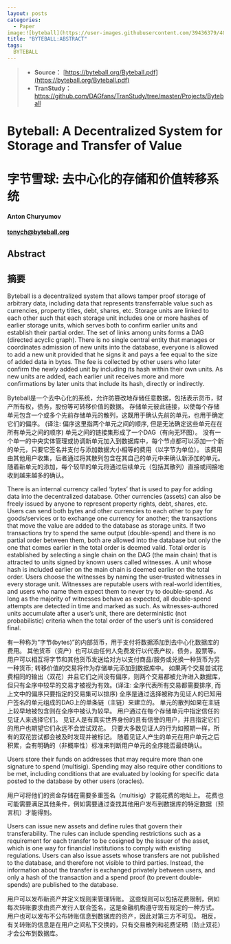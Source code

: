 ```yaml
---
layout: posts
categories:
  - Paper
image:![byteball](https://user-images.githubusercontent.com/39436379/40723566-c0ef5c94-6451-11e8-8e0e-f80b24687c63.JPG)
title: "BYTEBALL:ABSTRACT"
tags:
  BYTEBALL
---
```


>* **Source：** [https://byteball.org/Byteball.pdf](https://byteball.org/Byteball.pdf)  
>* **TranStudy：** [https://github.com/DAGfans/TranStudy/tree/master/Projects/Byteball
](https://github.com/DAGfans/TranStudy/tree/master/Projects/Byteball
)

# Byteball: A Decentralized System for Storage and Transfer of Value
# 字节雪球: 去中心化的存储和价值转移系统

#### Anton Churyumov 
#### tonych@byteball.org

## Abstract 
## 摘要 

Byteball is a decentralized system that allows tamper proof storage of arbitrary data, including data that represents transferrable value such as currencies, property titles, debt, shares, etc. 
Storage units are linked to each other such that each storage unit includes one or more hashes of earlier storage units, which serves both to confirm earlier units and establish their partial order. 
The set of links among units forms a DAG (directed acyclic graph). 
There is no single central entity that manages or coordinates admission of new units into the database, everyone is allowed to add a new unit provided that he signs it and pays a fee equal to the size of added data in bytes. 
The fee is collected by other users who later confirm the newly added unit by including its hash within their own units. 
As new units are added, each earlier unit receives more and more confirmations by later units that include its hash, directly or indirectly.

Byteball是一个去中心化的系统，允许防篡改地存储任意数据，包括表示货币，财产所有权，债务，股份等可转移价值的数据。
存储单元彼此链接，以使每个存储单元包含一个或多个先前存储单元的散列，这既用于确认先前的单元，也用于确定它们的偏序。 (译注: 偏序这里指两个单元之间的顺序, 但是无法确定这些单元在在所有单元之间的顺序)
单元之间的链接集形成了一个DAG（有向无环图）。 
没有一个单一的中央实体管理或协调新单元加入到数据库中，每个节点都可以添加一个新的单元，只要它签名并支付与添加数据大小相等的费用（以字节为单位）。 
该费用由其他用户收集，后者通过将其散列包含在其自己的单元中来确认新添加的单元。 
随着新单元的添加，每个较早的单元将通过后续单元（包括其散列）直接或间接地收到越来越多的确认。

There is an internal currency called ‘bytes’ that is used to pay for adding data into the decentralized database. 
Other currencies (assets) can also be freely issued by anyone to represent property rights, debt, shares, etc. 
Users can send both bytes and other currencies to each other to pay for goods/services or to exchange one currency for another; 
the transactions that move the value are added to the database as storage units. 
If two transactions try to spend the same output (double-spend) and there is no partial order between them, both are allowed into the database but only the one that comes earlier in the total order is deemed valid. 
Total order is established by selecting a single chain on the DAG (the main chain) that is attracted to units signed by known users called witnesses. 
A unit whose hash is included earlier on the main chain is deemed earlier on the total order. 
Users choose the witnesses by naming the user-trusted witnesses in every storage unit. 
Witnesses are reputable users with real-world identities, and users who name them expect them to never try to double-spend. 
As long as the majority of witnesses behave as expected, all double-spend attempts are detected in time and marked as such. 
As witnesses-authored units accumulate after a user’s unit, there are deterministic (not probabilistic) criteria when the total order of the user’s unit is considered final.

有一种称为“字节(bytes)”的内部货币，用于支付将数据添加到去中心化数据库的费用。
其他货币（资产）也可以由任何人免费发行以代表产权，债务，股票等。
用户可以相互将字节和其他货币发送给对方以支付商品/服务或兑换一种货币为另一种货币;
转移价值的交易将作为存储单元添加到数据库中。
如果两个交易尝试花费相同的输出（双花）并且它们之间没有偏序，则两个交易都被允许进入数据库，但只有全序中较早的交易才被视为有效。(译注:  全序代表所有交易都需要排序, 而上文中的偏序只要指定的交易集可以排序)
全序是通过选择被称为见证人的已知用户签名的单元组成的DAG上的单条链（主链）来建立的。
单元的散列如果在主链上较早地被包含则在全序中被认为较早。
用户通过在每个存储单元中指定信任的见证人来选择它们。
见证人是有真实世界身份的且有信誉的用户，并且指定它们的用户也期望它们永远不会尝试双花。
只要大多数见证人的行为如预期一样，所有的双花尝试都会被及时发现并被标记。
随着见证人产生的单元在用户单元之后积累，会有明确的（非概率性）标准来判断用户单元的全序能否最终确认。

Users store their funds on addresses that may require more than one signature to spend (multisig). 
Spending may also require other conditions to be met, including conditions that are evaluated by looking for specific data posted to the database by other users (oracles).

用户可将他们的资金存储在需要多重签名（multisig）才能花费的地址上。 
花费也可能需要满足其他条件，例如需要通过查找其他用户发布到数据库的特定数据（预言机）才能得到。

Users can issue new assets and define rules that govern their transferability. 
The rules can include spending restrictions such as a requirement for each transfer to be cosigned by the issuer of the asset, which is one way for financial institutions to comply with existing regulations. 
Users can also issue assets whose transfers are not published to the database, and therefore not visible to third parties. 
Instead, the information about the transfer is exchanged privately between users, and only a hash of the transaction and a spend proof (to prevent double-spends) are published to the database.

用户可以发布新资产并定义规则来管理转账。 
这些规则可以包括花费限制，例如每次转账要求由资产发行人联合签名，这是金融机构遵守现有规定的一种方式。 
用户也可以发布不公布转账信息到数据库的资产，因此对第三方不可见。 
相反，有关转账的信息是在用户之间私下交换的，只有交易散列和花费证明（防止双花）才会公布到数据库。

